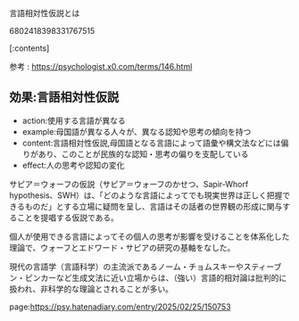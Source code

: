 言語相対性仮説とは

6802418398331767515


[:contents]

参考 : https://psychologist.x0.com/terms/146.html

## 効果:言語相対性仮説

- action:使用する言語が異なる
- example:母国語が異なる人々が、異なる認知や思考の傾向を持つ
- content:言語相対性仮説,母国語となる言語によって語彙や構文法などには偏りがあり、このことが民族的な認知・思考の偏りを支配している
- effect:人の思考や認知の変化



サピア＝ウォーフの仮説（サピア＝ウォーフのかせつ、Sapir-Whorf hypothesis、SWH）は、「どのような言語によってでも現実世界は正しく把握できるものだ」とする立場に疑問を呈し、言語はその話者の世界観の形成に関与することを提唱する仮説である。

個人が使用できる言語によってその個人の思考が影響を受けることを体系化した理論で、ウォーフとエドワード・サピアの研究の基軸をなした。


現代の言語学（言語科学）の主流派であるノーム・チョムスキーやスティーブン・ピンカーなど生成文法に近い立場からは、（強い）言語的相対論は批判的に扱われ、非科学的な理論とされることが多い。


page:https://psy.hatenadiary.com/entry/2025/02/25/150753
